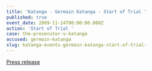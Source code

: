 ```yaml
---
title: 'Katanga - Germain Katanga - Start of Trial '
published: true
event_date: 2009-11-24T00:00:00.000Z
action: 'Start of Trial '
case: the-prosecutor-v-katanga
accused: germain-katanga
slug: katanga-events-germain-katanga-start-of-trial-
---
```



[Press release](https://www.icc-cpi.int/pages/item.aspx?name=PR477)